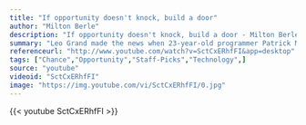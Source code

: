 ```yaml
---
title: "If opportunity doesn't knock, build a door"
author: "Milton Berle"
description: "If opportunity doesn't knock, build a door - Milton Berle quotes from GetInspired365.com"
summary: "Leo Grand made the news when 23-year-old programmer Patrick McConlogue volunteered to give him coding lessons. This is his story, in his own words."
referenceurl: "http://www.youtube.com/watch?v=SctCxERhfFI&app=desktop"
tags: ["Chance","Opportunity","Staff-Picks","Technology",]
source: "youtube"
videoid: "SctCxERhfFI"
image: "https://img.youtube.com/vi/SctCxERhfFI/0.jpg"
---
```


{{< youtube SctCxERhfFI >}}
